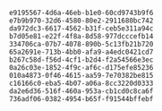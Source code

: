 
                e9195567-4d6a-46eb-b1e0-60cd9743b9f6
                e7b9b970-32d6-4580-80e2-2911680bc742
                da972dc3-6617-4562-b31f-ceb5e311a94c
                b7d05e81-e22f-4f8a-8d58-977dcccefb14
                334706ca-07b7-4078-890b-5c13fb21b720
                65a2691e-713b-4bb0-afa9-a4edc0421cd7
                b267c58d-f56d-4cf1-b2d4-f2a54566e3ec
                0a26c03e-1852-4f9c-af6c-d175efe85236
                010a4873-0f46-4615-aa59-7e70382be815
                c16166c0-eba5-4b07-a06a-8cc3220d0333
                da2e6d36-516f-460a-953a-cb1cd0c8ca6f
                736adf06-0382-4954-b65f-f91544bffebf
                